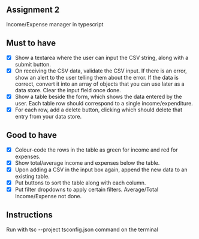 ## Assignment 2 
Income/Expense manager in typescript

## Must to have 
 - [x] Show a textarea where the user can input the CSV string, along with a submit button.
 - [x] On receiving the CSV data, validate the CSV input. If there is an error, show an alert to the user telling them about the error. If the data is correct, convert it into an array of objects that you can use later as a data store. Clear the input field once done.
 - [x] Show a table beside the form, which shows the data entered by the user. Each table row should correspond to a single income/expenditure.
 - [x] For each row, add a delete button, clicking which should delete that entry from your data store.
  
## Good to have </h2>
 - [x] Colour-code the rows in the table as green for income and red for expenses.
 - [x] Show total/average income and expenses below the table.
 - [x] Upon adding a CSV in the input box again, append the new data to an existing table.
 - [x] Put buttons to sort the table along with each column.
 - [x] Put filter dropdowns to apply certain filters. Average/Total Income/Expense not done.

 ## Instructions
 Run with tsc --project tsconfig.json command on the terminal

